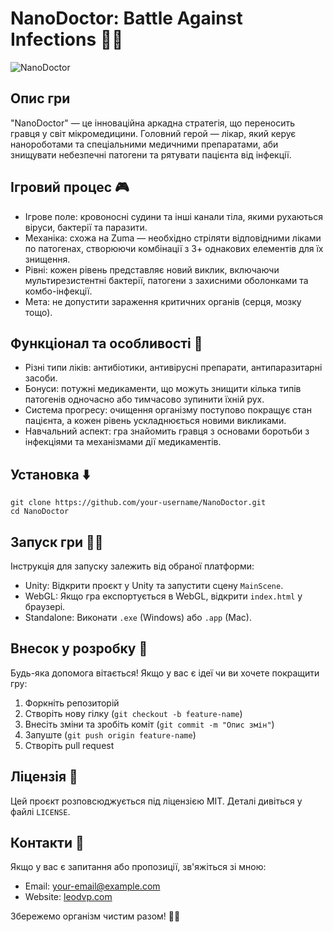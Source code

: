 # NanoDoctor: Battle Against Infections 🦠🚀

![NanoDoctor](A_futuristic_medical_research_lab_with_advanced_te.png)

## Опис гри
"NanoDoctor" — це інноваційна аркадна стратегія, що переносить гравця у світ мікромедицини. Головний герой — лікар, який керує нанороботами та спеціальними медичними препаратами, аби знищувати небезпечні патогени та рятувати пацієнта від інфекції.

## Ігровий процес 🎮
- Ігрове поле: кровоносні судини та інші канали тіла, якими рухаються віруси, бактерії та паразити.
- Механіка: схожа на Zuma — необхідно стріляти відповідними ліками по патогенах, створюючи комбінації з 3+ однакових елементів для їх знищення.
- Рівні: кожен рівень представляє новий виклик, включаючи мультирезистентні бактерії, патогени з захисними оболонками та комбо-інфекції.
- Мета: не допустити зараження критичних органів (серця, мозку тощо).

## Функціонал та особливості 🏥
- Різні типи ліків: антибіотики, антивірусні препарати, антипаразитарні засоби.
- Бонуси: потужні медикаменти, що можуть знищити кілька типів патогенів одночасно або тимчасово зупинити їхній рух.
- Система прогресу: очищення організму поступово покращує стан пацієнта, а кожен рівень ускладнюється новими викликами.
- Навчальний аспект: гра знайомить гравця з основами боротьби з інфекціями та механізмами дії медикаментів.

## Установка ⬇️
```
git clone https://github.com/your-username/NanoDoctor.git
cd NanoDoctor
```

## Запуск гри 🏃‍♂️
Інструкція для запуску залежить від обраної платформи:
- Unity: Відкрити проєкт у Unity та запустити сцену `MainScene`.
- WebGL: Якщо гра експортується в WebGL, відкрити `index.html` у браузері.
- Standalone: Виконати `.exe` (Windows) або `.app` (Mac).

## Внесок у розробку 🤝
Будь-яка допомога вітається! Якщо у вас є ідеї чи ви хочете покращити гру:
1. Форкніть репозиторій
2. Створіть нову гілку (`git checkout -b feature-name`)
3. Внесіть зміни та зробіть коміт (`git commit -m "Опис змін"`)
4. Запуште (`git push origin feature-name`)
5. Створіть pull request

## Ліцензія 📜
Цей проєкт розповсюджується під ліцензією MIT. Деталі дивіться у файлі `LICENSE`.

## Контакти 📧
Якщо у вас є запитання або пропозиції, зв'яжіться зі мною:
- Email: your-email@example.com
- Website: [leodvp.com](https://leodvp.com)

Збережемо організм чистим разом! 🦠🚀
